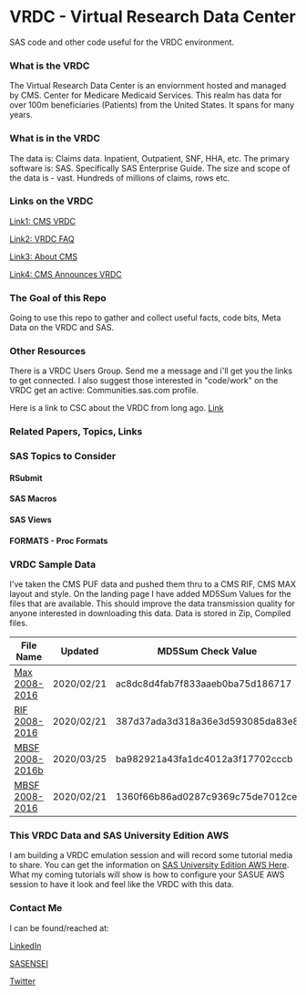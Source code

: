 # VRDC - Virtual Research Data Center
SAS code and other code useful for the VRDC environment. 

### What is the VRDC
The Virtual Research Data Center is an enviornment hosted and managed by CMS. Center for Medicare Medicaid Services.
This realm has data for over 100m beneficiaries (Patients) from the United States.
It spans for many years.

### What is in the VRDC
The data is: Claims data. Inpatient, Outpatient, SNF, HHA, etc.
The primary software is: SAS.  Specifically SAS Enterprise Guide.
The size and scope of the data is - vast. Hundreds of millions of claims, rows etc.

### Links on the VRDC
[Link1: CMS VRDC](https://www.resdac.org/cms-virtual-research-data-center-vrdc)

[Link2: VRDC FAQ](https://www.resdac.org/cms-virtual-research-data-center-vrdc-faqs)

[Link3: About CMS](https://www.cms.gov/About-CMS/Agency-Information/OMH/research-and-data/index.html)

[Link4: CMS Announces VRDC](https://www.cms.gov/newsroom/press-releases/cms-announces-new-data-sharing-tool)


### The Goal of this Repo
Going to use this repo to gather and collect useful facts, code bits, Meta Data on the VRDC and SAS.

### Other Resources
There is a VRDC Users Group.  Send me a message and i'll get you the links to get connected.
I also suggest those interested in "code/work" on the VRDC get an active: Communities.sas.com profile.

Here is a link to CSC about the VRDC from long ago. [Link](https://communities.sas.com/t5/SAS-in-Health-Care-Related/SAS-on-CCW-VRDC-Looking-to-start-a-Special-Interest-Group/td-p/356463)

### Related Papers, Topics, Links


### SAS Topics to Consider
#### RSubmit
#### SAS Macros
#### SAS Views
#### FORMATS - Proc Formats

### VRDC Sample Data
I've taken the CMS PUF data and pushed them thru to a CMS RIF, CMS MAX layout and style.
On the landing page I have added MD5Sum Values for the files that are available.
This should improve the data transmission quality for anyone interested in downloading this data.
Data is stored in Zip, Compiled files.


|File Name            | Updated | MD5Sum Check Value|Status/Notes|
|---------------------|---------|-------------------|------------|
|[Max 2008-2016](https://ztorres.net/vrdc_data) |2020/02/21 | ac8dc8d4fab7f833aaeb0ba75d186717 | V1 Latest|
|[RIF 2008-2016](https://ztorres.net/vrdc_data) |2020/02/21 | 387d37ada3d318a36e3d593085da83e8 | V1 Latest|
|[MBSF 2008-2016b](https://ztorres.net/vrdc_data)|2020/03/25 | ba982921a43fa1dc4012a3f17702cccb | V2 Latest|
|[MBSF 2008-2016](https://ztorres.net/vrdc_data)|2020/02/21 | 1360f66b86ad0287c9369c75de7012ce | V1 Older|

### This VRDC Data and SAS University Edition AWS
I am building a VRDC emulation session and will record some tutorial media to share.
You can get the information on [SAS University Edition AWS Here](https://communities.sas.com/t5/SAS-Analytics-U/How-to-Set-Up-SAS-University-Edition-on-Amazon-Web-Services-AWS/m-p/506033#M8216).
What my coming tutorials will show is how to configure your SASUE AWS session to have it look and feel like the VRDC with this data.


### Contact Me
I can be found/reached at:

[LinkedIn](https://www.linkedin.com/in/zeketorres)

[SASENSEI](https://sasensei.com/user/zeketorres)

[Twitter](https://twitter.com/zeketorres1)


